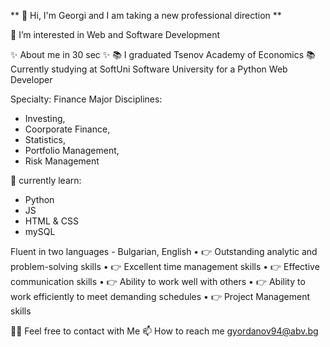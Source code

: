 ** 👋 Hi, I'm Georgi and I am taking a new professional direction **

👀 I’m interested in Web and Software Development

✨ About me in 30 sec ✨
📚 I graduated Tsenov Academy of Economics
📚 Currently studying at SoftUni Software University for a Python Web Developer

Specialty: Finance
Major Disciplines:
- Investing, 
- Coorporate Finance, 
- Statistics, 
- Portfolio Management, 
- Risk Management

🌱 currently learn:
- Python
- JS
- HTML & CSS
- mySQL

Fluent in two languages - Bulgarian, English
• 👉 Outstanding analytic and problem-solving skills
• 👉 Excellent time management skills
• 👉 Effective communication skills
• 👉 Ability to work well with others
• 👉 Ability to work efficiently to meet demanding schedules
• 👉 Project Management skills

🙌🏻 Feel free to contact with Me
📫 How to reach me gyordanov94@abv.bg
